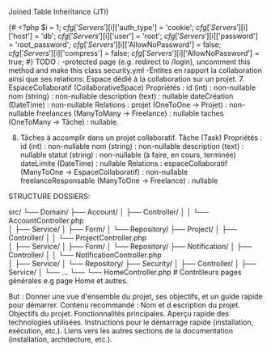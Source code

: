 Joined Table Inheritance (JTI)

{# <?php
$i = 1;
$cfg['Servers'][$i]['auth_type'] = 'cookie'; 
$cfg['Servers'][$i]['host'] = 'db'; 
$cfg['Servers'][$i]['user'] = 'root'; 
$cfg['Servers'][$i]['password'] = 'root_password'; 
$cfg['Servers'][$i]['AllowNoPassword'] = false; 
$cfg['Servers'][$i]['compress'] = false;
$cfg['Servers'][$i]['AllowNoPassword'] = true;  #}
TODO : 
-protected page (e.g. redirect to /login), uncomment this method and make this class security.yml
-Entites en rapport la collaboration ainsi que ses relations:
Espace dédié à la collaboration sur un projet.
7. EspaceCollaboratif (CollaborativeSpace)
    Propriétés :
    id (int) : non-nullable
    nom (string) : non-nullable
    description (text) : nullable
    dateCréation (DateTime) : non-nullable
    Relations :
    projet (OneToOne -> Projet) : non-nullable
    freelances (ManyToMany -> Freelance) : nullable
    taches (OneToMany -> Tâche) : nullable.

8. Tâches à accomplir dans un projet collaboratif. 
    Tâche (Task)
    Propriétés :
    id (int) : non-nullable
    nom (string) : non-nullable
    description (text) : nullable
    statut (string) : non-nullable (à faire, en cours, terminée)
    dateLimite (DateTime) : nullable
    Relations :
    espaceCollaboratif (ManyToOne -> EspaceCollaboratif) : non-nullable
    freelanceResponsable (ManyToOne -> Freelance) : nullable




STRUCTURE DOSSIERS:

src/
└── Domain/
    ├── Account/
    │   ├── Controller/
    │   │   └── AccountController.php         
    │   ├── Service/
    │   ├── Form/
    │   └── Repository/
    ├── Project/
    │   ├── Controller/
    │   │   └── ProjectController.php         
    │   ├── Service/
    │   ├── Form/
    │   └── Repository/
    ├── Notification/
    │   ├── Controller/
    │   │   └── NotificationController.php     
    │   ├── Service/
    │   └── Repository/
    ├── Security/
    │   ├── Controller/
    │   ├── Service/
    │   └── ...
    └── └── HomeController.php    # Contrôleurs pages générales e.g page Home et autres.


But : Donner une vue d'ensemble du projet, ses objectifs, et un guide rapide pour démarrer.
Contenu recommandé :
Nom et d
escription du projet.
Objectifs du projet.
Fonctionnalités principales.
Aperçu rapide des technologies utilisées.
Instructions pour le démarrage rapide (installation, exécution, etc.).
Liens vers les autres sections de la documentation (installation, architecture, etc.).